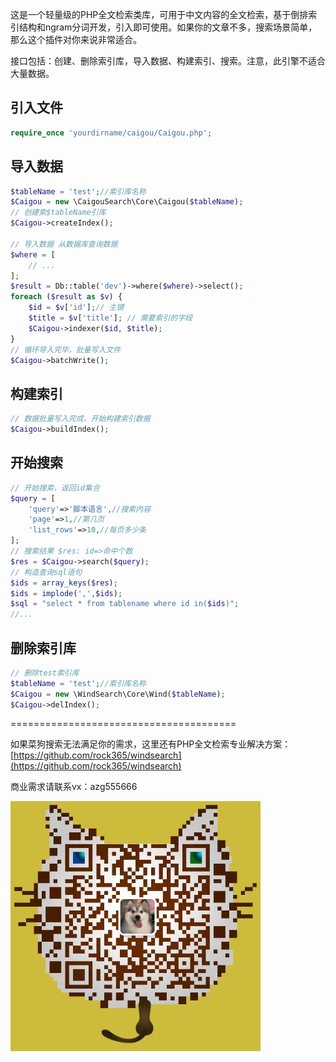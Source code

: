 这是一个轻量级的PHP全文检索类库，可用于中文内容的全文检索，基于倒排索引结构和ngram分词开发，引入即可使用。如果你的文章不多，搜索场景简单，那么这个插件对你来说非常适合。

接口包括：创建、删除索引库，导入数据、构建索引、搜索。注意，此引擎不适合大量数据。


## 引入文件
```php
require_once 'yourdirname/caigou/Caigou.php';
```

## 导入数据

```php
$tableName = 'test';//索引库名称
$Caigou = new \CaigouSearch\Core\Caigou($tableName);
// 创建索$tableName引库
$Caigou->createIndex();

// 导入数据 从数据库查询数据
$where = [
    // ...
];
$result = Db::table('dev')->where($where)->select();
foreach ($result as $v) {
    $id = $v['id'];// 主键
    $title = $v['title']; // 需要索引的字段
    $Caigou->indexer($id, $title);
}
// 循环导入完毕，批量写入文件
$Caigou->batchWrite();
```


## 构建索引
```php
// 数据批量写入完成，开始构建索引数据
$Caigou->buildIndex();
```


## 开始搜索
```php
// 开始搜索，返回id集合
$query = [
    'query'=>'脚本语言',//搜索内容
    'page'=>1,//第几页
    'list_rows'=>10,//每页多少条
];
// 搜索结果 $res: id=>命中个数
$res = $Caigou->search($query);
// 构造查询sql语句
$ids = array_keys($res);
$ids = implode(',',$ids);
$sql = "select * from tablename where id in($ids)";
//...
```


## 删除索引库
```php
// 删除test索引库
$tableName = 'test';//索引库名称
$Caigou = new \WindSearch\Core\Wind($tableName);
$Caigou->delIndex();
```


=======================================

如果菜狗搜索无法满足你的需求，这里还有PHP全文检索专业解决方案：[https://github.com/rock365/windsearch](https://github.com/rock365/windsearch)

商业需求请联系vx：azg555666

![](https://github.com/rock365/img/blob/main/afe22e05ee161083cfbd1336f7facd2.jpg)

